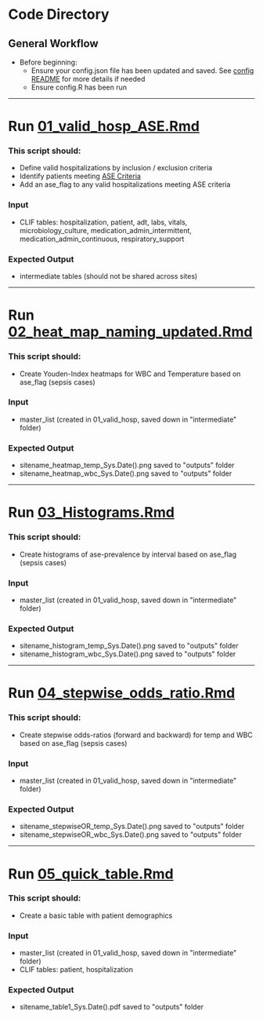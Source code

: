 # Code Directory   

## General Workflow  

* Before beginning:
    * Ensure your config.json file has been updated and saved. See [config README](config/README.md) for more details if needed  
    * Ensure config.R has been run
      
_________________________

# Run [01_valid_hosp_ASE.Rmd](01_valid_hosp_ASE.Rmd)  
### This script should:  
* Define valid hospitalizations by inclusion / exclusion criteria
* Identify patients meeting [ASE Criteria](https://stacks.cdc.gov/view/cdc/132387)
* Add an ase_flag to any valid hospitalizations meeting ASE criteria

### Input
* CLIF tables: hospitalization, patient, adt, labs, vitals, microbiology_culture, medication_admin_intermittent, medication_admin_continuous, respiratory_support

### Expected Output
* intermediate tables (should not be shared across sites)

_________________________

# Run [02_heat_map_naming_updated.Rmd](02_heat_map_naming_updated.Rmd)  
### This script should:  
* Create Youden-Index heatmaps for WBC and Temperature based on ase_flag (sepsis cases)

### Input
* master_list (created in 01_valid_hosp, saved down in "intermediate" folder)

### Expected Output
* sitename_heatmap_temp_Sys.Date().png saved to "outputs" folder
* sitename_heatmap_wbc_Sys.Date().png saved to "outputs" folder

_______________________

# Run [03_Histograms.Rmd](03_Histograms.Rmd)  
### This script should:  
* Create histograms of ase-prevalence by interval based on ase_flag (sepsis cases)

### Input
* master_list (created in 01_valid_hosp, saved down in "intermediate" folder)

### Expected Output
* sitename_histogram_temp_Sys.Date().png saved to "outputs" folder
* sitename_histogram_wbc_Sys.Date().png saved to "outputs" folder

_______________________

# Run [04_stepwise_odds_ratio.Rmd](04_stepwise_odds_ratio.Rmd)  
### This script should:  
* Create stepwise odds-ratios (forward and backward) for temp and WBC based on ase_flag (sepsis cases)

### Input
* master_list (created in 01_valid_hosp, saved down in "intermediate" folder)

### Expected Output
* sitename_stepwiseOR_temp_Sys.Date().png saved to "outputs" folder
* sitename_stepwiseOR_wbc_Sys.Date().png saved to "outputs" folder

_______________________

# Run [05_quick_table.Rmd](05_quick_table.Rmd)  
### This script should:  
* Create a basic table with patient demographics 

### Input
* master_list (created in 01_valid_hosp, saved down in "intermediate" folder)
* CLIF tables: patient, hospitalization 

### Expected Output
* sitename_table1_Sys.Date().pdf saved to "outputs" folder
